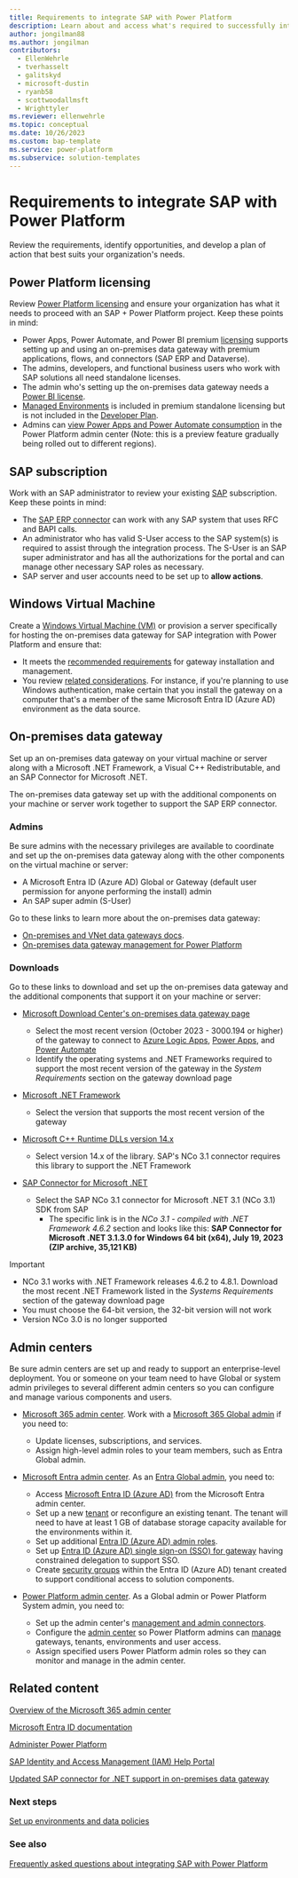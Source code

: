 ```yaml
---
title: Requirements to integrate SAP with Power Platform
description: Learn about and access what's required to successfully integrate SAP with Microsoft Power Platform. 
author: jongilman88
ms.author: jongilman
contributors:
  - EllenWehrle
  - tverhasselt
  - galitskyd
  - microsoft-dustin
  - ryanb58
  - scottwoodallmsft
  - Wrighttyler
ms.reviewer: ellenwehrle
ms.topic: conceptual
ms.date: 10/26/2023
ms.custom: bap-template
ms.service: power-platform
ms.subservice: solution-templates
---
```


# Requirements to integrate SAP with Power Platform

Review the requirements, identify opportunities, and develop a plan of action that best suits your organization's needs.

## Power Platform licensing

Review [Power Platform licensing](/power-platform/admin/pricing-billing-skus) and ensure your organization has what it needs to proceed with an SAP + Power Platform project. Keep these points in mind:

- Power Apps, Power Automate, and Power BI premium [licensing](https://www.microsoft.com/licensing/default) supports setting up and using an on-premises data gateway with premium applications, flows, and connectors (SAP ERP and Dataverse).
- The admins, developers, and functional business users who work with SAP solutions all need standalone licenses.
- The admin who's setting up the on-premises data gateway needs a [Power BI license](/power-bi/fundamentals/service-features-license-type).
- [Managed Environments](/power-platform/admin/managed-environment-licensing) is included in premium standalone licensing but is not included in the [Developer Plan](/power-platform/developer/plan).
- Admins can [view Power Apps and Power Automate consumption](/power-platform/admin/view-license-consumption-issues) in the Power Platform admin center (Note: this is a preview feature gradually being rolled out to different regions).

## SAP subscription

Work with an SAP administrator to review your existing [SAP](<https://www.sap.com/>) subscription. Keep these points in mind:
  
- The [SAP ERP connector](/connectors/saperp/) can work with any SAP system that uses RFC and BAPI calls.
- An administrator who has valid S-User access to the SAP system(s) is required to assist through the integration process. The S-User is an SAP super administrator and has all the authorizations for the portal and can manage other necessary SAP roles as necessary.
- SAP server and user accounts need to be set up to **allow actions**.

## Windows Virtual Machine

Create a [Windows Virtual Machine (VM)](https://azure.microsoft.com/products/virtual-machines/#overview) or provision a server specifically for hosting the on-premises data gateway for SAP integration with Power Platform and ensure that:

- It meets the [recommended requirements](/data-integration/gateway/service-gateway-install#recommended) for gateway installation and management.
- You review [related considerations](/data-integration/gateway/service-gateway-install#related-considerations). For instance, if you're planning to use Windows authentication, make certain that you install the gateway on a computer that's a member of the same Microsoft Entra ID (Azure AD) environment as the data source.

## On-premises data gateway

Set up an on-premises data gateway on your virtual machine or server along with a Microsoft .NET Framework, a Visual C++ Redistributable, and an SAP Connector for Microsoft .NET.

The on-premises data gateway set up with the additional components on your machine or server work together to support the SAP ERP connector.

### Admins

Be sure admins with the necessary privileges are available to coordinate and set up the on-premises data gateway along with the other components on the virtual machine or server:

- A Microsoft Entra ID (Azure AD) Global or Gateway (default user permission for anyone performing the install) admin
- An SAP super admin (S-User)

Go to these links to learn more about the on-premises data gateway:

- [On-premises and VNet data gateways docs](/data-integration/gateway/).
- [On-premises data gateway management for Power Platform](/power-platform/admin/onpremises-data-gateway-management)

### Downloads

Go to these links to download and set up the on-premises data gateway and the additional components that support it on your machine or server:

- [Microsoft Download Center's on-premises data gateway page](https://www.microsoft.com/download/details.aspx?id=53127)

  - Select the most recent version (October 2023 - 3000.194 or higher) of the gateway to connect to [Azure Logic Apps](/azure/logic-apps/logic-apps-gateway-install), [Power Apps](/power-apps/maker/canvas-apps/gateway-reference), and [Power Automate](/power-automate/gateway-reference)
  - Identify the operating systems and .NET Frameworks required to support the most recent version of the gateway in the _System Requirements_ section on the gateway download page
- [Microsoft .NET Framework](https://dotnet.microsoft.com/download/dotnet-framework)

  - Select the version that supports the most recent version of the gateway
- [Microsoft C++ Runtime DLLs version 14.x](/cpp/windows/latest-supported-vc-redist?view=msvc-170&preserve-view=true)
  - Select version 14.x of the library. SAP's NCo 3.1 connector requires this library to support the .NET Framework
- [SAP Connector for Microsoft .NET](https://support.sap.com/en/product/connectors/msnet.html)

  - Select the SAP NCo 3.1 connector for Microsoft .NET 3.1 (NCo 3.1) SDK from SAP
    - The specific link is in the _NCo 3.1 - compiled with .NET Framework 4.6.2_ section and looks like this: **SAP Connector for Microsoft .NET 3.1.3.0 for Windows 64 bit (x64), July 19, 2023 (ZIP archive, 35,121 KB)**

> [!IMPORTANT]
>
> - NCo 3.1 works with .NET Framework releases 4.6.2 to 4.8.1. Download the most recent .NET Framework listed in the _Systems Requirements_ section of the gateway download page
> - You must choose the 64-bit version, the 32-bit version will not work
> - Version NCo 3.0 is no longer supported

## Admin centers

Be sure admin centers are set up and ready to support an enterprise-level deployment. You or someone on your team need to have Global or system admin privileges to several different admin centers so you can configure and manage various components and users.

- [Microsoft 365 admin center](<https://admin.microsoft.com/>). Work with a [Microsoft 365 Global admin](/microsoft-365/admin/add-users/about-admin-roles) if you need to:

  - Update licenses, subscriptions, and services.
  - Assign high-level admin roles to your team members, such as Entra Global admin.

- [Microsoft Entra admin center](<https://entra.microsoft.com/>). As an [Entra Global admin](/entra/identity/role-based-access-control/permissions-reference#global-administrator), you need to:

  - Access [Microsoft Entra ID (Azure AD)](https://entra.microsoft.com/#view/Microsoft_AAD_IAM/TenantOverview.ReactView) from the Microsoft Entra admin center.
  - Set up a new [tenant](/entra/identity-platform/quickstart-create-new-tenant) or reconfigure an existing tenant. The tenant will need to have at least 1 GB of database storage capacity available for the environments within it.
  - Set up additional [Entra ID (Azure AD) admin roles](/entra/identity/role-based-access-control/permissions-reference#global-administrator).
  - Set up [Entra ID (Azure AD) single sign-on (SSO) for gateway](/fabric/admin/service-admin-portal-integration#azure-ad-single-sign-on-sso-for-gateway) having constrained delegation to support SSO.
  - Create [security groups](configure-security-groups.md) within the Entra ID (Azure AD) tenant created to support conditional access to solution components.

- [Power Platform admin center](https://admin.powerplatform.microsoft.com/). As a Global admin or Power Platform System admin, you need to:
  - Set up the admin center's [management and admin connectors](/power-platform/admin/wp-management-monitoring).
  - Configure the [admin center](/power-platform/admin/wp-work-with-admin-portals) so Power Platform admins can [manage](/power-platform/admin/governance-considerations#faq---what-permissions-exist-at-an-azure-ad-tenant-level) gateways, tenants, environments and user access.
  - Assign specified users Power Platform admin roles so they can monitor and manage in the admin center.

## Related content

[Overview of the Microsoft 365 admin center](/microsoft-365/admin/admin-overview/admin-center-overview)

[Microsoft Entra ID documentation](/entra/identity/)

[Administer Power Platform](/power-platform/admin/)

[SAP Identity and Access Management (IAM) Help Portal](https://help.sap.com/docs/btp/sap-business-technology-platform/identity-and-access-management-iam)

[Updated SAP connector for .NET support in on-premises data gateway](https://powerautomate.microsoft.com/blog/updated-sap-connector-for-net-support-in-on-premises-data-gateway/)
  
### Next steps

[Set up environments and data policies](set-up-environments-data-policies.md)

### See also

[Frequently asked questions about integrating SAP with Power Platform](../faqs.md)
